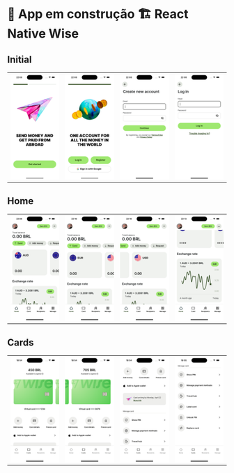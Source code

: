 # 🚧 App em construção 🏗️ React Native Wise


## Initial

|                    |                    |                    |                    |
|--------------------|--------------------|--------------------|--------------------|
| ![Tela 1](./assets/screenshots/screen1.png) | ![Tela 2](./assets/screenshots/screen2.png) | ![Tela 3](./assets/screenshots/screen3.png) | ![Tela 4](./assets/screenshots/screen4.png) |

## Home

|                    |                    |                    |                    |
|--------------------|--------------------|--------------------|--------------------|
| ![Tela 5](./assets/screenshots/screen5.png) | ![Tela 6](./assets/screenshots/screen6.png) | ![Tela 7](./assets/screenshots/screen7.png) | ![Tela 8](./assets/screenshots/screen8.png) |

## Cards

|                    |                    |                    |                    |
|--------------------|--------------------|--------------------|--------------------|
| ![Tela 9](./assets/screenshots/screen9.png) | ![Tela 10](./assets/screenshots/screen10.png) | ![Tela 11](./assets/screenshots/screen11.png) | ![Tela 12](./assets/screenshots/screen12.png) |
